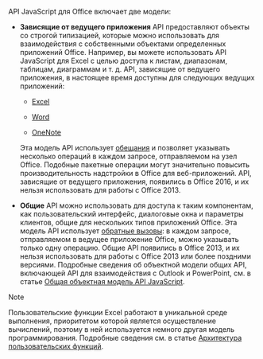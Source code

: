 API JavaScript для Office включает две модели:

- **Зависящие от ведущего приложения** API предоставляют объекты со строгой типизацией, которые можно использовать для взаимодействия с собственными объектами определенных приложений Office. Например, вы можете использовать API JavaScript для Excel с целью доступа к листам, диапазонам, таблицам, диаграммам и т. д. API, зависящие от ведущего приложения, в настоящее время доступны для следующих ведущих приложений:

    - [Excel](../reference/overview/excel-add-ins-reference-overview.md)

    - [Word](../reference/overview/word-add-ins-reference-overview.md)

    - [OneNote](../reference/overview/onenote-add-ins-javascript-reference.md)

    Эта модель API использует [обещания](https://developer.mozilla.org/docs/Web/JavaScript/Reference/Global_Objects/Promise) и позволяет указывать несколько операций в каждом запросе, отправляемом на узел Office. Подобные пакетные операции могут значительно повысить производительность надстройки в Office для веб-приложений. API, зависящие от ведущего приложения, появились в Office 2016, и их нельзя использовать для работы с Office 2013.

- **Общие** API можно использовать для доступа к таким компонентам, как пользовательский интерфейс, диалоговые окна и параметры клиентов, общие для нескольких типов приложений Office. Эта модель API использует [обратные вызовы](https://developer.mozilla.org/docs/Glossary/Callback_function): в каждом запросе, отправляемом в ведущее приложение Office, можно указывать только одну операцию. Общие API появились в Office 2013, и их нельзя использовать для работы с Office 2013 или более поздними версиями. Подробные сведения об объектной модели общих API, включающей API для взаимодействия с Outlook и PowerPoint, см. в статье [Общая объектная модель API JavaScript](../develop/office-javascript-api-object-model.md).

> [!NOTE]
> Пользовательские функции Excel работают в уникальной среде выполнения, приоритетом которой является осуществление вычислений, поэтому в ней используется немного другая модель программирования. Подробные сведения см. в статье [Архитектура пользовательских функций](../excel/custom-functions-architecture.md).